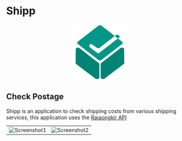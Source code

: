 # Shipp

<p align="center">
    <img src="assets/images/logo/app.png" width="150"/>
</p>

## Check Postage

Shipp is an application to check shipping costs from various shipping services, this application uses the [Rajaongkir API](https://rajaongkir.com/)

|  |   |
---|---|
![Screenshot1](https://user-images.githubusercontent.com/52599512/200748982-1c1199d7-170d-4018-aa7d-3d38cac77ec3.jpg) | ![Screenshot2](https://user-images.githubusercontent.com/52599512/200748987-ec8464a0-7b03-41c9-938c-99ed806d9fc4.jpg)


